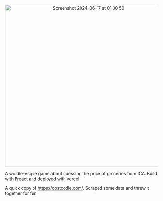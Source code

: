 
<p align="center">
  <img width="535" alt="Screenshot 2024-06-17 at 01 30 50" src="https://github.com/RobertZetterlund/ica-prices/assets/31474146/c129fc72-cf9d-4db5-9953-9a2ae2327857">
</p>

A wordle-esque game about guessing the price of groceries from ICA. Build with Preact and deployed with vercel.

A quick copy of https://costcodle.com/. Scraped some data and threw it together for fun
